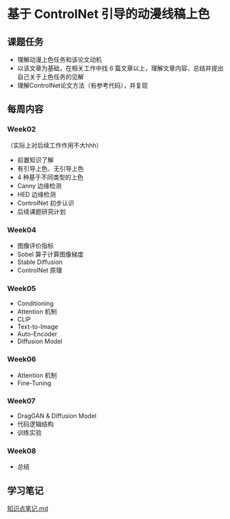 # 基于 ControlNet 引导的动漫线稿上色

## 课题任务
* 理解动漫上色任务和该论文动机
* 以该文章为基础，在相关工作中找 6 篇文章以上，理解文章内容，总结并提出自己关于上色任务的见解
* 理解ControlNet论文方法（有参考代码），并复现


## 每周内容
### Week02
（实际上对后续工作作用不大hhh）
* 前置知识了解
* 有引导上色、无引导上色
* 4 种基于不同类型的上色
* Canny 边缘检测
* HED 边缘检测
* ControlNet 初步认识
* 后续课题研究计划

### Week04
* 图像评价指标
* Sobel 算子计算图像梯度
* Stable Diffusion
* ControlNet 原理

### Week05
* Conditioning
* Attention 机制
* CLIP
* Text-to-Image
* Auto-Encoder
* Diffusion Model

### Week06
* Attention 机制
* Fine-Tuning

### Week07
* DragGAN & Diffusion Model
* 代码逻辑结构
* 训练实验

### Week08
* 总结


## 学习笔记
[知识点笔记.md](./论文&笔记/知识点笔记.md)
